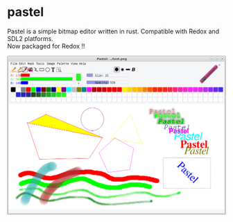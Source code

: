 # pastel
Pastel is a simple bitmap editor written in rust.  Compatible with Redox and SDL2 platforms.  
Now packaged for Redox !!

![alt text](res/screenshot.png "pastel screenshot")
